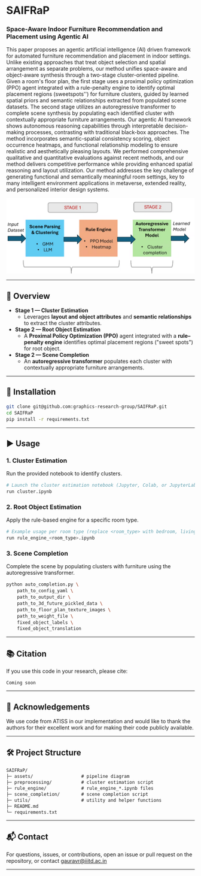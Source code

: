 # SAIFRaP

### Space-Aware Indoor Furniture Recommendation and Placement using Agentic AI

This paper proposes an agentic artificial intelligence (AI) driven framework for automated furniture recommendation and placement in indoor settings. Unlike existing approaches that treat object selection and spatial arrangement as separate problems, our method unifies space-aware and object-aware synthesis through a two-stage cluster-oriented pipeline. Given a room's floor plan, the first stage uses a proximal policy optimization (PPO) agent integrated with a rule-penalty engine to identify optimal placement regions (sweetspots'') for furniture clusters, guided by learned spatial priors and semantic relationships extracted from populated scene datasets. The second stage utilizes an autoregressive transformer to complete scene synthesis by populating each identified cluster with contextually appropriate furniture arrangements. Our agentic AI framework shows autonomous reasoning capabilities through interpretable decision-making processes, contrasting with traditional black-box approaches. The method incorporates semantic-spatial consistency scoring, object occurrence heatmaps, and functional relationship modeling to ensure realistic and aesthetically pleasing layouts. We performed comprehensive qualitative and quantitative evaluations against recent methods, and our method delivers competitive performance while providing enhanced spatial reasoning and layout utilization. Our method addresses the key challenge of generating functional and semantically meaningful room settings, key to many intelligent environment applications in metaverse, extended reality, and personalized interior design systems.

<img src="assets/pipeline.png">

------



## 📝 Overview

- **Stage 1 — Cluster Estimation**
  - Leverages **layout  and object attributes** and **semantic relationships** to extract the cluster attributes.
- **Stage 2 — Root Object Estimation**
  - A **Proximal Policy Optimization (PPO)** agent integrated with a **rule–penalty engine** identifies optimal placement regions ("sweet spots") for root object.
- **Stage 2 — Scene Completion**
  - An **autoregressive transformer** populates each cluster with contextually appropriate furniture arrangements.

------



## 🚀 Installation

```bash
git clone git@github.com:graphics-research-group/SAIFRaP.git
cd SAIFRaP
pip install -r requirements.txt
```

------



## ▶️ Usage

### 1. Cluster Estimation

Run the provided notebook to identify clusters.

```bash
# Launch the cluster estimation notebook (Jupyter, Colab, or JupyterLab)
run cluster.ipynb
```

### 2. Root Object Estimation

Apply the rule-based engine for a specific room type.

```bash
# Example usage per room type (replace <room_type> with bedroom, livingroom, etc.)
run rule_engine_<room_type>.ipynb
```

### 3. Scene Completion

Complete the scene by populating clusters with furniture using the autoregressive transformer.

```bash
python auto_completion.py \
    path_to_config_yaml \
    path_to_output_dir \
    path_to_3d_future_pickled_data \
    path_to_floor_plan_texture_images \
    path_to_weight_file \
    fixed_object_labels \
    fixed_object_translation
```



------

## 📚 Citation

If you use this code in your research, please cite:

```
Coming soon
```

------



## 🙏 Acknowledgements

We use code from ATISS in our implementation and would like to thank the authors for their excellent work and for making their code publicly available.

------



## 🛠️ Project Structure

```
SAIFRaP/
├─ assets/                  # pipeline diagram
├─ preprocessing/           # cluster estimation script
├─ rule_engine/             # rule_engine_*.ipynb files
├─ scene_completion/        # scene completion script 
├─ utils/                   # utility and helper functions
├─ README.md                
└─ requirements.txt
```

------



## 📬 Contact

For questions, issues, or contributions, open an issue or pull request on the repository, or contact gauravr@iiitd.ac.in 

------

